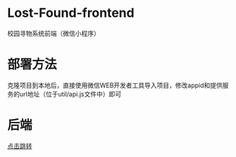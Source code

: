 # Lost-Found-frontend
校园寻物系统前端（微信小程序）

# 部署方法
克隆项目到本地后，直接使用微信WEB开发者工具导入项目，修改appid和提供服务的url地址（位于util/api.js文件中）即可

# 后端
[点击跳转](https://github.com/weingxing/Lost-Found-backend)
